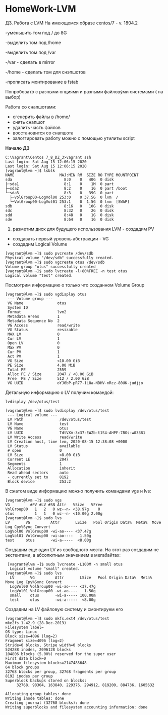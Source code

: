 # HomeWork-LVM
ДЗ. Работа с LVM
На имеющемся образе centos/7 - v. 1804.2

-уменьшить том под / до 8G

-выделить том под /home

-выделить том под /var

-/var - сделать в mirror

-/home - сделать том для снэпшотов

-прописать монтирование в fstab

Попробоватþ с разными опциями и разными файловýми системами ( на выбор)

Работа со снапшотами:
- сгенерить файлы в /home/
- снять снапшот
- удалить часть файлов
- восстановится со снапшота
- залоггировать работу можно с помощью утилиты script

**Начало ДЗ**

```
C:\Vagrant\Centos 7_8_DZ_3>vagrant ssh
Last login: Sat Aug 15 12:06:15 2020
Last login: Sat Aug 15 12:06:15 2020
[vagrant@lvm ~]$ lsblk
NAME                    MAJ:MIN RM  SIZE RO TYPE MOUNTPOINT
sda                       8:0    0   40G  0 disk
├─sda1                    8:1    0    1M  0 part
├─sda2                    8:2    0    1G  0 part /boot
└─sda3                    8:3    0   39G  0 part
  ├─VolGroup00-LogVol00 253:0    0 37.5G  0 lvm  /
  └─VolGroup00-LogVol01 253:1    0  1.5G  0 lvm  [SWAP]
sdb                       8:16   0   10G  0 disk
sdc                       8:32   0    2G  0 disk
sdd                       8:48   0    1G  0 disk
sde                       8:64   0    1G  0 disk
  ```
  1. разметим диск для будущего использования LVM - создадим PV 
  - создавать первый уровень абстракции - VG
  - создадим Logical Volume
  ```
[vagrant@lvm ~]$ sudo pvcreate /dev/sdb
  Physical volume "/dev/sdb" successfully created.
[vagrant@lvm ~]$ sudo vgcreate otus /dev/sdb
  Volume group "otus" successfully created
[vagrant@lvm ~]$ sudo lvcreate -l+80%FREE -n test otus
  Logical volume "test" created.
```
 Посмотрим информацию о только что созданном Volume Group
 ```
[vagrant@lvm ~]$ sudo vgdisplay otus
  --- Volume group ---
  VG Name               otus
  System ID
  Format                lvm2
  Metadata Areas        1
  Metadata Sequence No  2
  VG Access             read/write
  VG Status             resizable
  MAX LV                0
  Cur LV                1
  Open LV               0
  Max PV                0
  Cur PV                1
  Act PV                1
  VG Size               <10.00 GiB
  PE Size               4.00 MiB
  Total PE              2559
  Alloc PE / Size       2047 / <8.00 GiB
  Free  PE / Size       512 / 2.00 GiB
  VG UUID               oYJ0bP-pR77-1L8a-NDHV-nRcz-80UK-judjjo
   ```
Детальную информацию о LV получим командой:

```
lvdisplay /dev/otus/test
  ```
 ```
[vagrant@lvm ~]$ sudo lvdisplay /dev/otus/test
  --- Logical volume ---
  LV Path                /dev/otus/test
  LV Name                test
  VG Name                otus
  LV UUID                TdtVXm-3x37-EWZb-t1S4-AHPF-7BOs-w03381
  LV Write Access        read/write
  LV Creation host, time lvm, 2020-08-15 12:38:08 +0000
  LV Status              available
  # open                 0
  LV Size                <8.00 GiB
  Current LE             2047
  Segments               1
  Allocation             inherit
  Read ahead sectors     auto
  - currently set to     8192
  Block device           253:2
   ```
   В сжатом виде информацию можно получить командами vgs и lvs:
 
   ```
   [vagrant@lvm ~]$ sudo vgs
  VG         #PV #LV #SN Attr   VSize   VFree
  VolGroup00   1   2   0 wz--n- <38.97g    0
  otus         1   1   0 wz--n- <10.00g 2.00g
[vagrant@lvm ~]$ sudo lvs
  LV       VG         Attr       LSize   Pool Origin Data%  Meta%  Move Log Cpy%Sync Convert
  LogVol00 VolGroup00 -wi-ao---- <37.47g
  LogVol01 VolGroup00 -wi-ao----   1.50g
  test     otus       -wi-a-----  <8.00g
 ```   
   Создадим еще один LV из свободного места. На этот раз создадим не экстентами, а абсолютным значением в мегабайтах:

``` 
 [vagrant@lvm ~]$ sudo lvcreate -L100M -n small otus
  Logical volume "small" created.
[vagrant@lvm ~]$ sudo lvs
  LV       VG         Attr       LSize   Pool Origin Data%  Meta%  Move Log Cpy%Sync Convert
  LogVol00 VolGroup00 -wi-ao---- <37.47g
  LogVol01 VolGroup00 -wi-ao----   1.50g
  small    otus       -wi-a----- 100.00m
  test     otus       -wi-a-----  <8.00g
   ``` 
   Создадим на LV файловую систему и смонтируем его
   
   ```
   [vagrant@lvm ~]$ sudo mkfs.ext4 /dev/otus/test
mke2fs 1.42.9 (28-Dec-2013)
Filesystem label=
OS type: Linux
Block size=4096 (log=2)
Fragment size=4096 (log=2)
Stride=0 blocks, Stripe width=0 blocks
524288 inodes, 2096128 blocks
104806 blocks (5.00%) reserved for the super user
First data block=0
Maximum filesystem blocks=2147483648
64 block groups
32768 blocks per group, 32768 fragments per group
8192 inodes per group
Superblock backups stored on blocks:
        32768, 98304, 163840, 229376, 294912, 819200, 884736, 1605632

Allocating group tables: done
Writing inode tables: done
Creating journal (32768 blocks): done
Writing superblocks and filesystem accounting information: done
  
   ``` 
   
    
